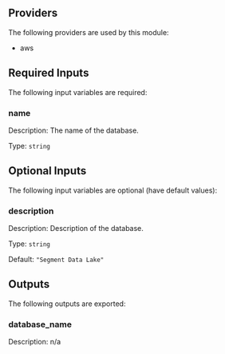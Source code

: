 ## Providers

The following providers are used by this module:

- aws

## Required Inputs

The following input variables are required:

### name

Description: The name of the database.

Type: `string`

## Optional Inputs

The following input variables are optional (have default values):

### description

Description: Description of the database.

Type: `string`

Default: `"Segment Data Lake"`

## Outputs

The following outputs are exported:

### database\_name

Description: n/a

